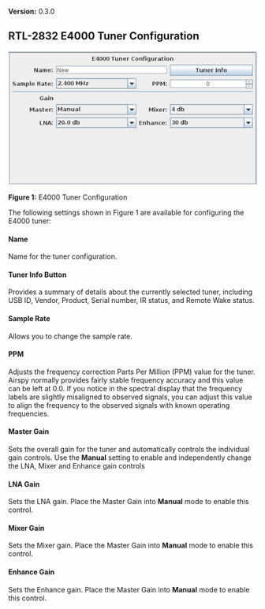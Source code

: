 **Version:** 0.3.0

RTL-2832 E4000 Tuner Configuration
---

![Figure 1: E4000 Tuner Configuration](images/E4000_V0.3.0.png)

**Figure 1:** E4000 Tuner Configuration

The following settings shown in Figure 1 are available for configuring the E4000 tuner:

#### Name
Name for the tuner configuration. 

#### Tuner Info Button
Provides a summary of details about the currently selected tuner, including USB ID, Vendor, Product, 
Serial number, IR status, and Remote Wake status.

#### Sample Rate
Allows you to change the sample rate.

#### PPM
Adjusts the frequency correction Parts Per Million (PPM) value for the tuner.  Airspy normally
provides fairly stable frequency accuracy and this value can be left at 0.0.  If you notice in
the spectral display that the frequency labels are slightly misaligned to observed signals, you
can adjust this value to align the frequency to the observed signals with known operating 
frequencies.

#### Master Gain
Sets the overall gain for the tuner and automatically controls the individual gain controls.  Use 
the **Manual** setting to enable and independently change the LNA, Mixer and Enhance gain controls

#### LNA Gain
Sets the LNA gain.  Place the Master Gain into **Manual** mode to enable this control.

#### Mixer Gain
Sets the Mixer gain.  Place the Master Gain into **Manual** mode to enable this control.

#### Enhance Gain
Sets the Enhance gain.  Place the Master Gain into **Manual** mode to enable this control.